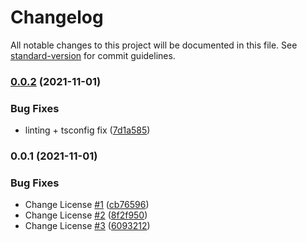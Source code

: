 # Changelog

All notable changes to this project will be documented in this file. See [standard-version](https://github.com/conventional-changelog/standard-version) for commit guidelines.

### [0.0.2](https://github.com/Nostalgicord/Frontend-Server/compare/v0.0.1...v0.0.2) (2021-11-01)


### Bug Fixes

* linting + tsconfig fix ([7d1a585](https://github.com/Nostalgicord/Frontend-Server/commit/7d1a58574a01b7531e321f1c937c4110df666479))

### 0.0.1 (2021-11-01)


### Bug Fixes

* Change License [#1](https://github.com/Nostalgicord/Frontend-Server/issues/1) ([cb76596](https://github.com/Nostalgicord/Frontend-Server/commit/cb76596446ee843b3c0141de9f4c8c1d1a13e916))
* Change License [#2](https://github.com/Nostalgicord/Frontend-Server/issues/2) ([8f2f950](https://github.com/Nostalgicord/Frontend-Server/commit/8f2f9506d7a9c82ffecb9de7dad04561fcf537b1))
* Change License [#3](https://github.com/Nostalgicord/Frontend-Server/issues/3) ([6093212](https://github.com/Nostalgicord/Frontend-Server/commit/6093212c5e96d70d045d9e056092bc69dc35b6c3))
